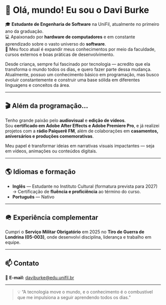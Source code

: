# 👋 Olá, mundo! Eu sou o Davi Burke

🎓 **Estudante de Engenharia de Software** na UniFil, atualmente no primeiro ano da graduação.  
💻 Apaixonado por **hardware de computadores** e em constante aprendizado sobre o vasto universo do **software**.  
🚀 Meu foco atual é expandir meus conhecimentos por meio da faculdade, cursos externos e boas práticas de desenvolvimento.

Desde criança, sempre fui fascinado por tecnologia — acredito que ela transforma o mundo todos os dias, e quero fazer parte dessa mudança.  
Atualmente, possuo um conhecimento básico em programação, mas busco evoluir constantemente e construir uma base sólida em diferentes linguagens e conceitos da área.

---

## 🎬 Além da programação...

Tenho grande paixão pelo **audiovisual** e **edição de vídeos**.  
Sou **certificado em Adobe After Effects e Adobe Premiere Pro**, e já realizei projetos com a **rádio Paiquerê FM**, além de colaborações em **casamentos, aniversários e produções comemorativas**.

Meu papel é transformar ideias em narrativas visuais impactantes — seja em vídeos, animações ou conteúdos digitais.

---

## 🌎 Idiomas e formação

- **Inglês** — Estudante no Instituto Cultural (formatura prevista para 2027)  
  → Certificação de **fluência e proficiência** ao término do curso.  
- **Português** — Nativo  

---

## 🪖 Experiência complementar

Cumpri o **Serviço Militar Obrigatório** em 2025 no **Tiro de Guerra de Londrina (05-003)**, onde desenvolvi disciplina, liderança e trabalho em equipe.

---

## 📫 Contato

📧 **E-mail:** [daviburke@edu.unifil.br](mailto:daviburke@edu.unifil.br)

---

> 💡 “A tecnologia move o mundo, e o conhecimento é o combustível que me impulsiona a seguir aprendendo todos os dias.”
